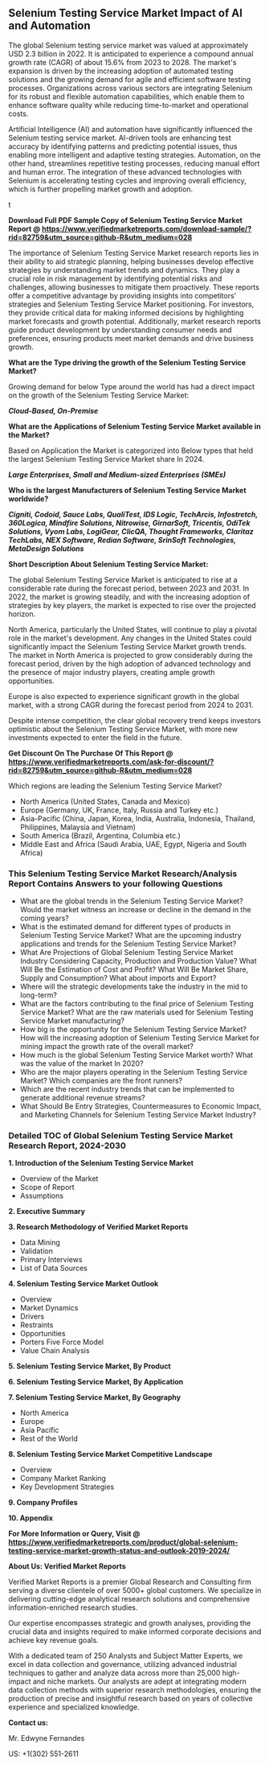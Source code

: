 <h2>Selenium Testing Service Market Impact of AI and Automation</h2><p>The global Selenium testing service market was valued at approximately USD 2.3 billion in 2022. It is anticipated to experience a compound annual growth rate (CAGR) of about 15.6% from 2023 to 2028. The market's expansion is driven by the increasing adoption of automated testing solutions and the growing demand for agile and efficient software testing processes. Organizations across various sectors are integrating Selenium for its robust and flexible automation capabilities, which enable them to enhance software quality while reducing time-to-market and operational costs.</p><p>Artificial Intelligence (AI) and automation have significantly influenced the Selenium testing service market. AI-driven tools are enhancing test accuracy by identifying patterns and predicting potential issues, thus enabling more intelligent and adaptive testing strategies. Automation, on the other hand, streamlines repetitive testing processes, reducing manual effort and human error. The integration of these advanced technologies with Selenium is accelerating testing cycles and improving overall efficiency, which is further propelling market growth and adoption.</p>t</p><p id="" class=""><strong>Download Full PDF Sample Copy of Selenium Testing Service Market Report @ <a href="https://www.verifiedmarketreports.com/download-sample/?rid=82759&utm_source=github-R&utm_medium=028" target="_blank">https://www.verifiedmarketreports.com/download-sample/?rid=82759&utm_source=github-R&utm_medium=028</a></strong></p><p>The importance of&nbsp;Selenium Testing Service Market research reports lies in their ability to aid strategic planning, helping businesses develop effective strategies by understanding market trends and dynamics. They play a crucial role in risk management by identifying potential risks and challenges, allowing businesses to mitigate them proactively. These reports offer a competitive advantage by providing insights into competitors' strategies and Selenium Testing Service Market positioning. For investors, they provide critical data for making informed decisions by highlighting market forecasts and growth potential. Additionally, market research reports guide product development by understanding consumer needs and preferences, ensuring products meet market demands and drive business growth.</p><p><strong>What are the&nbsp;Type driving the growth of the Selenium Testing Service Market?</strong></p><p id="" class="">Growing demand for below Type around the world has had a direct impact on the growth of the Selenium Testing Service Market:</p><em><strong>Cloud-Based, On-Premise</strong></em></p><strong>What are the&nbsp;Applications&nbsp;of Selenium Testing Service Market available in the Market?</strong></p><p id="" class="">Based on Application the Market is categorized into Below types that held the largest Selenium Testing Service Market share In 2024.</p><em><strong>Large Enterprises, Small and Medium-sized Enterprises (SMEs)</strong></em></p><strong>Who is the largest Manufacturers of Selenium Testing Service Market worldwide?</strong></p><p><em><strong>Cigniti, Codoid, Sauce Labs, QualiTest, IDS Logic, TechArcis, Infostretch, 360Logica, Mindfire Solutions, Nitrowise, GirnarSoft, Tricentis, OdiTek Solutions, Vyom Labs, LogiGear, ClicQA, Thought Frameworks, Claritaz TechLabs, NEX Software, Redian Software, SrinSoft Technologies, MetaDesign Solutions</strong></em></p><p id="" class=""><strong>Short Description About Selenium Testing Service Market:</strong></p><p>The global Selenium Testing Service Market is anticipated to rise at a considerable rate during the forecast period, between 2023 and 2031. In 2022, the market is growing steadily, and with the increasing adoption of strategies by key players, the market is expected to rise over the projected horizon.</p><p>North America, particularly the United States, will continue to play a pivotal role in the market's development. Any changes in the United States could significantly impact the Selenium Testing Service Market growth trends. The market in North America is projected to grow considerably during the forecast period, driven by the high adoption of advanced technology and the presence of major industry players, creating ample growth opportunities.</p><p>Europe is also expected to experience significant growth in the global market, with a strong CAGR during the forecast period from 2024 to 2031.</p><p>Despite intense competition, the clear global recovery trend keeps investors optimistic about the Selenium Testing Service Market, with more new investments expected to enter the field in the future.</p><p id="" class=""><strong>Get Discount On The Purchase Of This Report @ <a href="https://www.verifiedmarketreports.com/ask-for-discount/?rid=82759&utm_source=github-R&utm_medium=028" target="_blank">https://www.verifiedmarketreports.com/ask-for-discount/?rid=82759&utm_source=github-R&utm_medium=028</a></strong></p>Which regions are leading the Selenium Testing Service Market?</p><ul><li>North America (United States, Canada and Mexico)</li><li>Europe (Germany, UK, France, Italy, Russia and Turkey etc.)</li><li>Asia-Pacific (China, Japan, Korea, India, Australia, Indonesia, Thailand, Philippines, Malaysia and Vietnam)</li><li>South America (Brazil, Argentina, Columbia etc.)</li><li>Middle East and Africa (Saudi Arabia, UAE, Egypt, Nigeria and South Africa)</li></ul><h3 id="" class="">This Selenium Testing Service Market Research/Analysis Report Contains Answers to your following Questions</h3><ul><li>What are the global trends in the Selenium Testing Service Market? Would the market witness an increase or decline in the demand in the coming years?</li><li>What is the estimated demand for different types of products in Selenium Testing Service Market? What are the upcoming industry applications and trends for the Selenium Testing Service Market?</li><li>What Are Projections of Global Selenium Testing Service Market Industry Considering Capacity, Production and Production Value? What Will Be the Estimation of Cost and Profit? What Will Be Market Share, Supply and Consumption? What about imports and Export?</li><li>Where will the strategic developments take the industry in the mid to long-term?</li><li>What are the factors contributing to the final price of Selenium Testing Service Market? What are the raw materials used for Selenium Testing Service Market manufacturing?</li><li>How big is the opportunity for the Selenium Testing Service Market? How will the increasing adoption of Selenium Testing Service Market for mining impact the growth rate of the overall market?</li><li>How much is the global Selenium Testing Service Market worth? What was the value of the market In 2020?</li><li>Who are the major players operating in the Selenium Testing Service Market? Which companies are the front runners?</li><li>Which are the recent industry trends that can be implemented to generate additional revenue streams?</li><li>What Should Be Entry Strategies, Countermeasures to Economic Impact, and Marketing Channels for Selenium Testing Service Market Industry?</li></ul><h3 id="" class="">Detailed TOC of Global Selenium Testing Service Market Research Report, 2024-2030</h3><p id="" class=""><strong>1. Introduction of the Selenium Testing Service Market</strong></p><ul><li>Overview of the Market</li><li>Scope of Report</li><li>Assumptions</li></ul><p id="" class=""><strong>2. Executive Summary</strong></p><p id="" class=""><strong>3. Research Methodology of Verified Market Reports</strong></p><ul><li>Data Mining</li><li>Validation</li><li>Primary Interviews</li><li>List of Data Sources</li></ul><p id="" class=""><strong>4. Selenium Testing Service Market Outlook</strong></p><ul><li>Overview</li><li>Market Dynamics</li><li>Drivers</li><li>Restraints</li><li>Opportunities</li><li>Porters Five Force Model</li><li>Value Chain Analysis</li></ul><p id="" class=""><strong>5. Selenium Testing Service Market, By Product</strong></p><p id="" class=""><strong>6. Selenium Testing Service Market, By Application</strong></p><p id="" class=""><strong>7. Selenium Testing Service Market, By Geography</strong></p><ul><li>North America</li><li>Europe</li><li>Asia Pacific</li><li>Rest of the World</li></ul><p id="" class=""><strong>8. Selenium Testing Service Market Competitive Landscape</strong></p><ul><li>Overview</li><li>Company Market Ranking</li><li>Key Development Strategies</li></ul><p id="" class=""><strong>9. Company Profiles</strong></p><p id="" class=""><strong>10. Appendix</strong></p><p id="" class=""><strong>For More Information or Query, Visit @ <a href="https://www.verifiedmarketreports.com/product/global-selenium-testing-service-market-growth-status-and-outlook-2019-2024/" target="_blank">https://www.verifiedmarketreports.com/product/global-selenium-testing-service-market-growth-status-and-outlook-2019-2024/</a></strong></p><p id="" class=""><strong>About Us: Verified Market Reports</strong></p><p id="" class="">Verified Market Reports is a premier Global Research and Consulting firm serving a diverse clientele of over 5000+ global customers. We specialize in delivering cutting-edge analytical research solutions and comprehensive information-enriched research studies.</p><p id="" class="">Our expertise encompasses strategic and growth analyses, providing the crucial data and insights required to make informed corporate decisions and achieve key revenue goals.</p><p id="" class="">With a dedicated team of 250 Analysts and Subject Matter Experts, we excel in data collection and governance, utilizing advanced industrial techniques to gather and analyze data across more than 25,000 high-impact and niche markets. Our analysts are adept at integrating modern data collection methods with superior research methodologies, ensuring the production of precise and insightful research based on years of collective experience and specialized knowledge.</p><p id="" class=""><strong>Contact us:</strong></p><p id="" class="">Mr. Edwyne Fernandes</p><p id="" class="">US: +1(302) 551-2611</p>